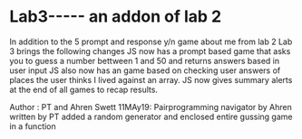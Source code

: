 # Lab3----- an addon of lab 2
In addition to the 5 prompt and response y/n game about me from lab 2
Lab 3 brings the following changes
JS now has a prompt based game that asks you to guess a number bettween 1 and 50 and returns answers based in user input
JS also now has an game based on checking user answers of places the user thinks I lived against an array.
JS now gives summary alerts at the end of all games to recap results.

Author : PT and Ahren Swett
11MAy19:
Pairprogramming navigator by Ahren 
written by PT
added a random generator and enclosed entire gussing game in a function